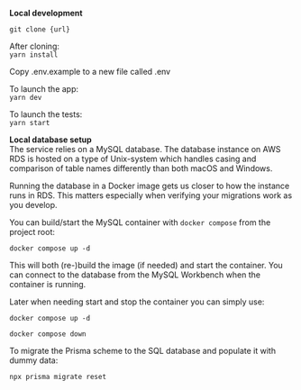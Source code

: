**Local development** <br/>

`git clone {url}`

After cloning: <br />
`yarn install`

Copy .env.example to a new file called .env

To launch the app: <br />
`yarn dev`

To launch the tests: <br />
`yarn start`

**Local database setup** <br/>
The service relies on a MySQL database.
The database instance on AWS RDS is hosted on a type of Unix-system which
handles casing and comparison of table names differently than both macOS and Windows.

Running the database in a Docker image gets us closer to how the instance runs in RDS.
This matters especially when verifying your migrations work as you develop.

You can build/start the MySQL container with `docker compose` from the project root:

`docker compose up -d`

This will both (re-)build the image (if needed) and start the container.
You can connect to the database from the MySQL Workbench when the container is running. 

Later when needing start and stop the container you can simply use:

`docker compose up -d`


`docker compose down`

To migrate the Prisma scheme to the SQL database and populate it with dummy data:

`npx prisma migrate reset`



